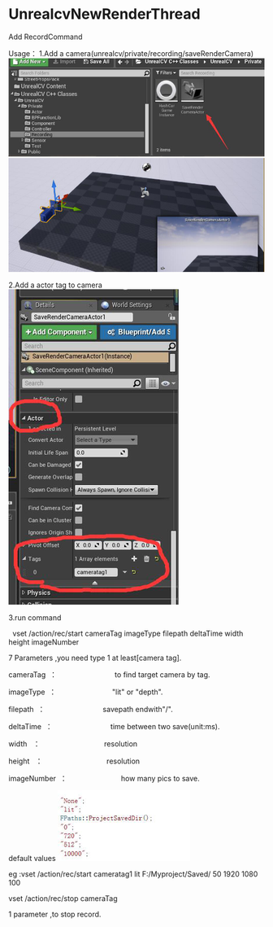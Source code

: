 # UnrealcvNewRenderThread
Add RecordCommand

Usage：
1.Add a camera(unrealcv/private/recording/saveRenderCamera)
![](Docs/CameraPic.png)
![](Docs/cameraPic2.png)

2.Add a actor tag to camera
![](Docs/tagPic.png)

3.run command



 
vset /action/rec/start cameraTag imageType filepath deltaTime width height imageNumber

7 Parameters ,you need type 1 at least[camera tag].




cameraTag  ：                             to find target camera by tag. 

imageType  ：                             "lit" or "depth".

filepath  ：                              savepath endwith"/".

deltaTime  ：                             time between two save(unit:ms).

width   ：                                 resolution

height   ：                                resolution

imageNumber  ：                           how many pics to save.


default values
![](Docs/DefaultValue.png)


eg :vset /action/rec/start cameratag1 lit F:/Myproject/Saved/ 50 1920 1080 100




vset /action/rec/stop cameraTag

1 parameter ,to stop record.
